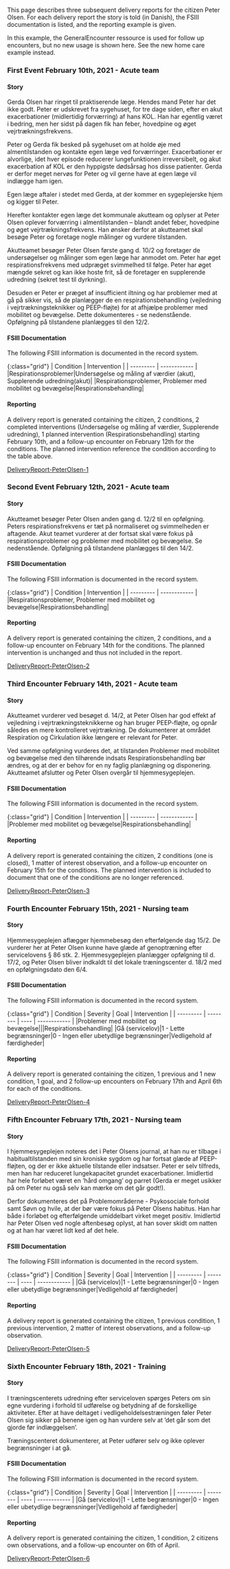 This page describes three subsequent delivery reports for the citizen Peter Olsen.
For each delivery report the story is told (in Danish), the FSIII documentation is listed, and the reporting example is given.

In this example, the GeneralEncounter ressource is used for follow up encounters, but no new usage is shown here. See the new home care example instead.

### First Event February 10th, 2021 - Acute team 

#### Story
Gerda Olsen har ringet til praktiserende læge.
Hendes mand Peter har det ikke godt.
Peter er udskrevet fra sygehuset, for tre dage siden, efter en akut exacerbationer (midlertidig forværring) af hans KOL.
Han har egentlig været i bedring, men her sidst på dagen fik han feber, hovedpine og øget vejrtrækningsfrekvens. 

Peter og Gerda fik besked på sygehuset om at holde øje med almentilstanden og kontakte egen læge ved forværringer.
Exacerbationer er alvorlige, idet hver episode reducerer lungefunktionen irreversibelt, og akut exacerbation af KOL er den hyppigste dødsårsag hos disse patienter.
Gerda er derfor meget nervøs for Peter og vil gerne have at egen læge vil indlægge ham igen.

Egen læge aftaler i stedet med Gerda, at der kommer en sygeplejerske hjem og kigger til Peter.

Herefter kontakter egen læge det kommunale akutteam og oplyser at Peter Olsen oplever forværring i almentilstanden – blandt andet feber, hovedpine og øget vejrtrækningsfrekvens.
Han ønsker derfor at akutteamet skal besøge Peter og foretage nogle målinger og vurdere tilstanden.

Akutteamet besøger Peter Olsen første gang d. 10/2 og foretager de undersøgelser og målinger som egen læge har anmodet om.
Peter har øget respirationsfrekvens med udpræget svimmelhed til følge.
Peter har øget mængde sekret og kan ikke hoste frit, så de foretager en supplerende udredning (sekret test til dyrkning).

Desuden er Peter er præget af insufficient iltning og har problemer med at gå på sikker vis, så de planlægger de en respirationsbehandling (vejledning i vejrtrækningsteknikker og PEEP-fløjte) for at afhjælpe problemer med mobilitet og bevægelse.
Dette dokumenteres - se nedenstående. Opfølgning på tilstandene planlægges til den 12/2.

#### FSIII Documentation
The following FSIII information is documented in the record system.

{:class="grid"}
| Condition | Intervention |
| --------- | ------------ |
|Respirationsproblemer|Undersøgelse og måling af værdier (akut), Supplerende udredning(akut)|
|Respirationsproblemer, Problemer med mobilitet og bevægelse|Respirationsbehandling|

#### Reporting
A delivery report is generated containing the citizen, 2 conditions, 2 completed interventions (Undersøgelse og måling af værdier, Supplerende udredning), 1 planned intervention (Respirationsbehandling) starting February 10th, and a follow-up encounter on February 12th for the conditions. The planned intervention reference the condition according to the table above.

[DeliveryReport-PeterOlsen-1](Bundle-c0c4566c-06b1-4707-b468-54e1a6e858b5.html)

### Second Event February 12th, 2021 - Acute team

#### Story
Akutteamet besøger Peter Olsen anden gang d. 12/2 til en opfølgning.
Peters respirationsfrekvens er tæt på normaliseret og svimmelheden er aftagende. Akut teamet vurderer at der fortsat skal være fokus på respirationsproblemer og problemer med mobilitet og bevægelse. Se nedenstående. Opfølgning på tilstandene planlægges til den 14/2.

#### FSIII Documentation
The following FSIII information is documented in the record system.

{:class="grid"}
| Condition | Intervention |
| --------- | ------------ |
|Respirationsproblemer, Problemer med mobilitet og bevægelse|Respirationsbehandling|

#### Reporting
A delivery report is generated containing the citizen, 2 conditions, and a follow-up encounter on February 14th for the conditions. The planned intervention is unchanged and thus not included in the report.

[DeliveryReport-PeterOlsen-2](Bundle-4a563a4d-eefd-4111-85b8-b7de59cb929a.html)

### Third Encounter February 14th, 2021 - Acute team

#### Story
Akutteamet vurderer ved besøget d. 14/2, at Peter Olsen har god effekt af vejledning i vejrtrækningsteknikkerne og han bruger PEEP-fløjte, og opnår således en mere kontrolleret vejrtrækning. De dokumenterer at området Respiration og Cirkulation ikke længere er relevant for Peter.

Ved samme opfølgning vurderes det, at tilstanden Problemer med mobilitet og bevægelse med den tilhørende indsats Respirationsbehandling bør ændres, og at der er behov for en ny faglig planlægning og disponering.
Akutteamet afslutter og Peter Olsen overgår til hjemmesygeplejen.

#### FSIII Documentation
The following FSIII information is documented in the record system.

{:class="grid"}
| Condition | Intervention |
| --------- | ------------ |
|Problemer med mobilitet og bevægelse|Respirationsbehandling|

#### Reporting
A delivery report is generated containing the citizen, 2 conditions (one is closed), 1 matter of interest observation, and a follow-up encounter on February 15th for the conditions. The planned intervention is included to document that one of the conditions are no longer referenced.

[DeliveryReport-PeterOlsen-3](Bundle-0c1112c3-77b5-4d85-965c-0c26228ec7ef.html)

### Fourth Encounter February 15th, 2021 - Nursing team

#### Story
Hjemmesygeplejen aflægger hjemmebesøg den efterfølgende dag 15/2. De vurderer her at Peter Olsen kunne have glæde af genoptræning efter servicelovens § 86 stk. 2. Hjemmesygeplejen planlægger opfølgning til d. 17/2, og Peter Olsen bliver indkaldt til det lokale træningscenter d. 18/2 med en opfølgningsdato den 6/4.

#### FSIII Documentation
The following FSIII information is documented in the record system.

{:class="grid"}
| Condition | Severity | Goal | Intervention |
| --------- | -------- | ---- | ------------ |
|Problemer med mobilitet og bevægelse|||Respirationsbehandling|
|Gå (servicelov)|1 - Lette begrænsninger|0 - Ingen eller ubetydlige begrænsninger|Vedligehold af færdigheder|

#### Reporting
A delivery report is generated containing the citizen, 1 previous and 1 new condition, 1 goal, and 2 follow-up encounters on February 17th and April 6th for each of the conditions.

[DeliveryReport-PeterOlsen-4](Bundle-374484d0-00cb-4b63-94d1-a0d984afc339.html)

### Fifth Encounter February 17th, 2021 - Nursing team

#### Story
I hjemmesygeplejen noteres det i Peter Olsens journal, at han nu er tilbage i habitualtilstanden med sin kroniske sygdom og har fortsat glæde af PEEP-fløjten, og der er ikke aktuelle tilstande eller indsatser.
Peter er selv tilfreds, men han har reduceret lungekapacitet grundet exacerbationer.
Imidlertid har hele forløbet været en ’hård omgang’ og parret (Gerda er meget usikker på om Peter nu også selv kan mærke om det går godt!).

Derfor dokumenteres det på Problemområderne - Psykosociale forhold samt Søvn og hvile, at der bør være fokus på Peter Olsens habitus.
Han har både i forløbet og efterfølgende umiddelbart virket meget positiv.
Imidlertid har Peter Olsen ved nogle aftenbesøg oplyst, at han sover skidt om natten og at han har været lidt ked af det hele.

#### FSIII Documentation
The following FSIII information is documented in the record system.

{:class="grid"}
| Condition | Severity | Goal | Intervention |
| --------- | -------- | ---- | ------------ |
|Gå (servicelov)|1 - Lette begrænsninger|0 - Ingen eller ubetydlige begrænsninger|Vedligehold af færdigheder|

#### Reporting
A delivery report is generated containing the citizen, 1 previous condition, 1 previous intervention, 2 matter of interest observations, and a follow-up observation.

[DeliveryReport-PeterOlsen-5](Bundle-cc93afc5-7849-4895-84eb-00bb5c129c0b.html)

### Sixth Encounter February 18th, 2021 - Training

#### Story
I træningscenterets udredning efter serviceloven spørges Peters om sin egne vurdering i forhold til udførelse og betydning af de forskellige aktiviteter.
Efter at have deltaget i vedligeholdelsestræningen føler Peter Olsen sig sikker på benene igen og han vurdere selv at ’det går som det gjorde før indlæggelsen’.

Træningscenteret dokumenterer, at Peter udfører selv og ikke oplever begrænsninger i at gå.

#### FSIII Documentation
The following FSIII information is documented in the record system.

{:class="grid"}
| Condition | Severity | Goal | Intervention |
| --------- | -------- | ---- | ------------ |
|Gå (servicelov)|1 - Lette begrænsninger|0 - Ingen eller ubetydlige begrænsninger|Vedligehold af færdigheder|

#### Reporting
A delivery report is generated containing the citizen, 1 condition, 2 citizens own observations, and a follow-up encounter on 6th of April.

[DeliveryReport-PeterOlsen-6](Bundle-1652f2a9-510a-4cd3-8fc4-8b69d0ffedae.html)
